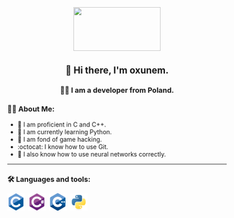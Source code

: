 <div id="header" align="center">
  <img src="https://media.giphy.com/media/3oKIPnAiaMCws8nOsE/giphy.gif?cid=790b7611fhrj5vljwki8o5knro6z3eegdl5wxnnnzg93vx1i&ep=v1_gifs_search&rid=giphy.gif&ct=g" width="200" height="100"/>
</div>

<div id="header" align="center">
  <h2>👋 Hi there, I'm oxunem.</h2>
  <h3>👨‍💻 I am a developer from Poland.</h3>
</div>

### 🤷‍♂️ About Me:
- 🔭 I am proficient in C and C++.
- 🌱 I am currently learning Python.
- 💉 I am fond of game hacking.
- :octocat: I know how to use Git.
- 🤖 I also know how to use neural networks correctly.

---

### :hammer_and_wrench: Languages and tools:
<div>
  <img src="https://github.com/devicons/devicon/blob/master/icons/c/c-original.svg" title="C" alt="C" width="40" height="40"/>&nbsp;
  <img src="https://github.com/devicons/devicon/blob/master/icons/csharp/csharp-original.svg" title="CSharp" alt="CSharp" width="40" height="40"/>&nbsp;
  <img src="https://github.com/devicons/devicon/blob/master/icons/cplusplus/cplusplus-original.svg" title="CPlusPlus" alt="CPlusPlus" width="40" height="40"/>&nbsp;
  <img src="https://github.com/devicons/devicon/blob/master/icons/python/python-original.svg" title="Python" alt="Python" width="40" height="40"/>&nbsp;
</div>
